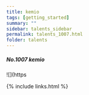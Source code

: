 ```yaml
---
title: kemio 
tags: [getting_started]
summary: ""
sidebar: talents_sidebar
permalink: talents_1007.html
folder: talents
---
```



##### No.1007 kemio

![](https




{% include links.html %}
